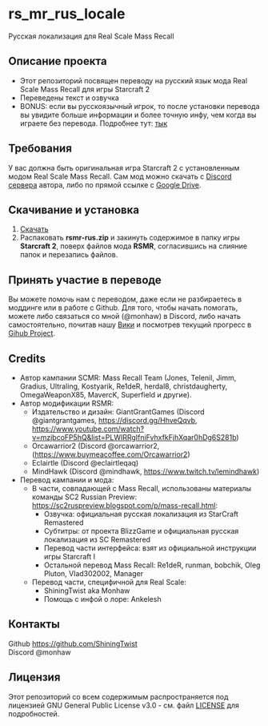 # rs\_mr\_rus_locale
Русская локализация для Real Scale Mass Recall


## Описание проекта

+ Этот репозиторий посвящен переводу на русский язык мода Real Scale Mass Recall для игры Starcraft 2
+ Переведены текст и озвучка
+ BONUS: если вы русскоязычный игрок, то после установки перевода вы увидите больше информации и более точную инфу, чем когда вы играете без перевода. Подробнее тут: [тык](https://github.com/ShiningTwist/rs_mr_rus_locale/wiki#важное-предупреждение)


## Требования

У вас должна быть оригинальная игра Starcraft 2 с установленным модом Real Scale Mass Recall. Сам мод можно скачать с [Discord сервера](https://discord.com/invite/UCDyZyr6gg) автора, либо по прямой ссылке с [Google Drive](https://drive.google.com/drive/folders/1PwvujsEzCTnpe642MrFnImB1U1ZjozKw?usp=drive_link).


## Скачивание и установка

1. [Скачать](https://github.com/ShiningTwist/rs_mr_rus_locale/releases)   
2. Распаковать **rsmr-rus.zip** и закинуть содержимое в папку игры **Starcraft 2**, поверх файлов мода **RSMR**, согласившись на слияние папок и перезапись файлов. 


## Принять участие в переводе

Вы можете помочь нам с переводом, даже если не разбираетесь в моддинге или в работе с Github. Для того, чтобы начать помогать, можете либо связаться со мной (@monhaw) в Discord, либо начать самостоятельно, почитав нашу [Вики](https://github.com/ShiningTwist/rs_mr_rus_locale/wiki) и посмотрев текущий прогресс в [Gihub Project](https://github.com/users/ShiningTwist/projects/5).


## Credits


* Автор кампании SCMR:
Mass Recall Team (Jones, Telenil, Jimm, Gradius, Ultraling, Kostyarik, Re1deR, herdal8, christdaugherty, OmegaWeaponX85, MavercK, Superfield и другие).
* Автор модификации RSMR:
    - Издательство и дизайн: GiantGrantGames (Discord @giantgrantgames, https://discord.gg/HhveQqvb, https://www.youtube.com/watch?v=mzjbcoFP5hQ&list=PLWIRRgIfniFvhxfkFjhXqar0hDg6S281b)  
    - Orcawarrior2 (Discord @orcawarrior2, (https://www.buymeacoffee.com/Orcawarrior2)
    - Eclairtle (Discord @eclairtleqaq)
    - MindHawk (Discord @mindhawk, https://www.twitch.tv/lemindhawk)
* Перевод кампании и мода:
  + В части, совпадающей с Mass Recall, использованы материалы команды SC2 Russian Preview: https://sc2ruspreview.blogspot.com/p/mass-recall.html:
      * Озвучка: официальная русская локализация из StarCraft Remastered
      * Субтитры: от проекта BlizzGame и официальная русская локализация из SC Remastered
      * Перевод части интерфейса: взят из официальной инструкции игры Starcraft I
      * Остальной перевод Mass Recall: Re1deR, runman, bobchik, Oleg Pluton, Vlad302002, Manager
   + Перевод части, специфичной для Real Scale:
      * ShiningTwist aka Monhaw
      * Помощь с инфой о лоре: Ankelesh
    

## Контакты
Github https://github.com/ShiningTwist              
Discord @monhaw

## Лицензия

Этот репозиторий со всем содержимым распространяется под лицензией GNU General Public License v3.0 - см. файл [LICENSE](LICENSE) для подробностей.


